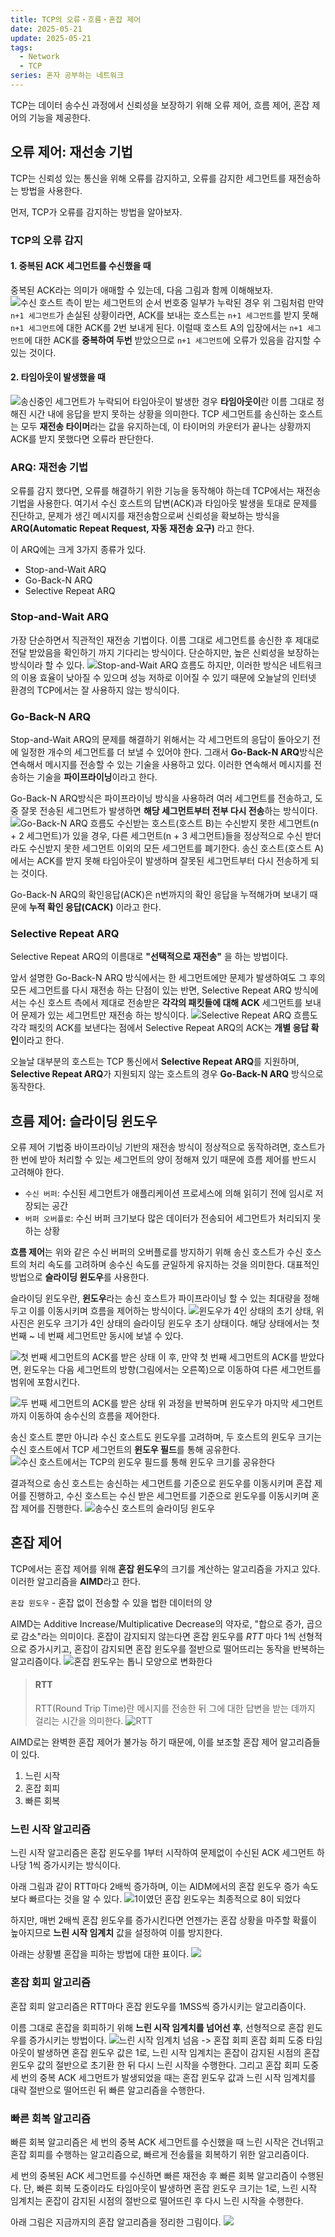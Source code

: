 ```yaml
---
title: TCP의 오류・흐름・혼잡 제어
date: 2025-05-21
update: 2025-05-21
tags:
  - Network
  - TCP
series: 혼자 공부하는 네트워크
---
```

TCP는 데이터 송수신 과정에서 신뢰성을 보장하기 위해 오류 제어, 흐름 제어, 혼잡 제어의 기능을 제공한다. 

## 오류 제어: 재선송 기법
TCP는 신뢰성 있는 통신을 위해 오류를 감지하고, 오류를 감지한 세그먼트를 재전송하는 방법을 사용한다. 

먼저, TCP가 오류를 감지하는 방법을 알아보자.
### TCP의 오류 감지
#### 1. 중복된 ACK 세그먼트를 수신했을 때
중복된 ACK라는 의미가 애매할 수 있는데, 다음 그림과 함께 이해해보자.
![수신 호스트 측이 받는 세그먼트의 순서 번호중 일부가 누락된 경우](TC_1.png)
위 그림처럼 만약 `n+1 세그먼트`가 손실된 상황이라면, ACK를 보내는 호스트는 `n+1 세그먼트`를 받지 못해 `n+1 세그먼트`에 대한 ACK를 2번 보내게 된다. 이럴때 호스트 A의 입장에서는 `n+1 세그먼트`에 대한 ACK를 **중복하여 두번** 받았으므로 `n+1 세그먼트`에 오류가 있음을 감지할 수 있는 것이다.

#### 2. 타임아웃이 발생했을 때
![송신중인 세그먼트가 누락되어 타임아웃이 발생한 경우](TC_2.png)
**타임아웃이**란 이름 그대로 정해진 시간 내에 응답을 받지 못하는 상황을 의미한다. TCP 세그먼트를 송신하는 호스트는 모두 **재전송 타이머**라는 값을 유지하는데, 이 타이머의 카운터가 끝나는 상황까지 ACK를 받지 못했다면 오류라 판단한다.

### ARQ: 재전송 기법
오류를 감지 했다면, 오류를 해결하기 위한 기능을 동작해야 하는데 TCP에서는 재전송 기법을 사용한다. 여기서 수신 호스트의 답변(ACK)과 타임아웃 발생을 토대로 문제를 진단하고, 문제가 생긴 메시지를 재전송함으로써 신뢰성을 확보하는 방식을 **ARQ(Automatic Repeat Request, 자동 재전송 요구)** 라고 한다.

이 ARQ에는 크게 3가지 종류가 있다.
- Stop-and-Wait ARQ
- Go-Back-N ARQ
- Selective Repeat ARQ

### Stop-and-Wait ARQ
가장 단순하면서 직관적인 재전송 기법이다. 이름 그대로 세그먼트를 송신한 후 제대로 전달 받았음을 확인하기 까지 기다리는 방식이다. 단순하지만, 높은 신뢰성을 보장하는 방식이라 할 수 있다.
![Stop-and-Wait ARQ 흐름도](TC_3.png)
하지만, 이러한 방식은 네트워크의 이용 효율이 낮아질 수 있으며 성능 저하로 이어질 수 있기 때문에 오늘날의 인터넷 환경의 TCP에서는 잘 사용하지 않는 방식이다.

### Go-Back-N ARQ
Stop-and-Wait ARQ의 문제를 해결하기 위해서는 각 세그먼트의 응답이 돌아오기 전에 일정한 개수의 세그먼트를 더 보낼 수 있어야 한다. 그래서 **Go-Back-N ARQ**방식은 연속해서 메시지를 전송할 수 있는 기술을 사용하고 있다. 이러한 연속해서 메시지를 전송하는 기술을 **파이프라이닝**이라고 한다.

Go-Back-N ARQ방식은 파이프라이닝 방식을 사용하려 여러 세그먼트를 전송하고, 도중 잘못 전송된 세그먼트가 발생하면 **해당 세그먼트부터 전부 다시 전송**하는 방식이다. 
![Go-Back-N ARQ 흐름도](TC_4.png)
수신받는 호스트(호스트 B)는 수신받지 못한 세그먼트(n + 2 세그먼트)가 있을 경우, 다른 세그먼트(n + 3 세그먼트)들을 정상적으로 수신 받더라도 수신받지 못한 세그먼트 이외의 모든 세그먼트를 폐기한다. 송신 호스트(호스트 A)에서는 ACK를 받지 못해 타임아웃이 발생하며 잘못된 세그먼트부터 다시 전송하게 되는 것이다.

Go-Back-N ARQ의 확인응답(ACK)은 n번까지의 확인 응답을 누적해가며 보내기 때문에 **누적 확인 응답(CACK)** 이라고 한다.

### Selective Repeat ARQ
Selective Repeat ARQ의 이름대로 **"선택적으로 재전송"** 을 하는 방법이다.

앞서 설명한 Go-Back-N ARQ 방식에서는 한 세그먼트에만 문제가 발생하여도 그 후의 모든 세그먼트를 다시 재전송 하는 단점이 있는 반면, Selective Repeat ARQ 방식에서는 수신 호스트 측에서 제대로 전송받은 **각각의 패킷들에 대해 ACK** 세그먼트를 보내어 문제가 있는 세그먼트만 재전송 하는 방식이다.
![Selective Repeat ARQ 흐름도](TC_5.png)
각각 패킷의 ACK를 보낸다는 점에서 Selective Repeat ARQ의 ACK는 **개별 응답 확인**이라고 한다.

오늘날 대부분의 호스트는 TCP 통신에서 **Selective Repeat ARQ**를 지원하며, **Selective Repeat ARQ**가 지원되지 않는 호스트의 경우 **Go-Back-N ARQ** 방식으로 동작한다.

## 흐름 제어: 슬라이딩 윈도우
오류 제어 기법중 바이프라이닝 기반의 재전송 방식이 정상적으로 동작하려면, 호스트가 한 번에 받아 처리할 수 있는 세그먼트의 양이 정해져 있기 때문에 흐름 제어를 반드시 고려해야 한다. 

- `수신 버퍼`: 수신된 세그먼트가 애플리케이션 프로세스에 의해 읽히기 전에 임시로 저장되는 공간
- `버퍼 오버플로`: 수신 버퍼 크기보다 많은 데이터가 전송되어 세그먼트가 처리되지 못하는 상황

**흐름 제어**는 위와 같은 수신 버퍼의 오버플로를 방지하기 위해 송신 호스트가 수신 호스트의 처리 속도를 고려하며 송수신 속도를 균일하게 유지하는 것을 의미한다. 대표적인 방법으로 **슬라이딩 윈도우**를 사용한다.

슬라이딩 윈도우란, **윈도우**라는 송신 호스트가 파이프라이닝 할 수 있는 최대량을 정해두고 이를 이동시키며 흐름을 제어하는 방식이다.
![윈도우가 4인 상태의 초기 상태,](TC_7.png)
위 사진은 윈도우 크기가 4인 상태의 슬라이딩 윈도우 초기 상태이다. 해당 상태에서는 첫 번째 ~ 네 번째 세그먼트만 동시에 보낼 수 있다.

![첫 번째 세그먼트의 ACK를 받은 상태](TC_8.png)
이 후, 만약 첫 번째 세그먼트의 ACK를 받았다면, 윈도우는 다음 세그먼트의 방향(그림에서는 오른쪽)으로 이동하여 다른 세그먼트를 범위에 포함시킨다.

![두 번째 세그먼트의 ACK를 받은 상태](TC_9.png)
위 과정을 반복하며 윈도우가 마지막 세그먼트까지 이동하여 송수신의 흐름을 제어한다.

송신 호스트 뿐만 아니라 수신 호스트도 윈도우를 고려하며, 두 호스트의 윈도우 크기는 수신 호스트에서 TCP 세그먼트의 **윈도우 필드**를 통해 공유한다.
![수신 호스트에서는 TCP의 윈도우 필드를 통해 윈도우 크기를 공유한다](TC_10.png)

결과적으로 송신 호스트는 송신하는 세그먼트를 기준으로 윈도우를 이동시키며 혼잡 제어를 진행하고, 수신 호스트는 수신 받은 세그먼트를 기준으로 윈도우를 이동시키며 혼잡 제어를 진행한다.
![송수신 호스트의 슬라이딩 윈도우](TC_11.png)

## 혼잡 제어
TCP에서는 혼잡 제어를 위해 **혼잡 윈도우**의 크기를 계산하는 알고리즘을 가지고 있다. 이러한 알고리즘을 **AIMD**라고 한다.

`혼잡 윈도우` - 혼잡 없이 전송할 수 있을 법한 데이터의 양

AIMD는 Additive Increase/Multiplicative Decrease의 약자로, "합으로 증가, 곱으로 감소"라는 의미이다. 혼잡이 감지되지 않는다면 혼잡 윈도우를 *RTT* 마다 1씩 선형적으로 증가시키고, 혼잡이 감지되면 혼잡 윈도우를 절반으로 떨어뜨리는 동작을 반복하는 알고리즘이다.
![혼잡 윈도우는 톱니 모양으로 변화한다](TC_12.png)

> #### RTT
>RTT(Round Trip Time)란 메시지를 전송한 뒤 그에 대한 답변을 받는 데까지 걸리는 시간을 의미한다.
>![RTT](TC_6.png)

AIMD로는 완벽한 혼잡 제어가 불가능 하기 때문에, 이를 보조할 혼잡 제어 알고리즘들이 있다.
1. 느린 시작
2. 혼잡 회피
3. 빠른 회복

### 느린 시작 알고리즘
느린 시작 알고리즘은 혼잡 윈도우를 1부터 시작하여 문제없이 수신된 ACK 세그먼트 하나당 1씩 증가시키는 방식이다.

아래 그림과 같이 RTT마다 2배씩 증가하며, 이는 AIDM에서의 혼잡 윈도우 증가 속도보다 빠르다는 것을 알 수 있다.
![1이였던 혼잡 윈도우는 최종적으로 8이 되었다](TC_13.png)

하지만, 매번 2배씩 혼잡 윈도우를 증가시킨다면 언젠가는 혼잡 상황을 마주할 확률이 높아지므로 **느린 시작 임계치** 값을 설정하여 이를 방지한다. 

아래는 상황별 혼잡을 피하는 방법에 대한 표이다.
![](TC_14.png)
### 혼잡 회피 알고리즘
혼잡 회피 알고리즘은 RTT마다 혼잡 윈도우를 1MSS씩 증가시키는 알고리즘이다. 

이름 그대로 혼잡을 회피하기 위해 **느린 시작 임계치를 넘어선 후**, 선형적으로 혼잡 윈도우를 증가시키는 방법이다. 
![느린 시작 임계치 넘음 -> 혼잡 회피](TC_15.png)
혼잡 회피 도중 타임아웃이 발생하면 혼잡 윈도우 값은 1로, 느린 시작 임계치는 혼잡이 감지된 시점의 혼잡 윈도우 값의 절반으로 초기환 한 뒤 다시 느린 시작을 수행한다. 그리고 혼잡 회피 도중 세 번의 중복 ACK 세그먼트가 발생되었을 때는 혼잡 윈도우 값과 느린 시작 임계치를 대략 절반으로 떨어뜨린 뒤 빠른 알고리즘을 수행한다. 
### 빠른 회복 알고리즘
빠른 회복 알고리즘은 세 번의 중복 ACK 세그먼트를 수신했을 때 느린 시작은 건너뛰고 혼잡 회피를 수행하는 알고리즘으로, 빠르게 전송률을 회복하기 위한 알고리즘이다.

세 번의 중복된 ACK 세그먼트를 수신하면 빠른 재전송 후 빠른 회복 알고리즘이 수행된다. 단, 빠른 회복 도중이라도 타임아웃이 발생하면 혼잡 윈도우 크기는 1로, 느린 시작 임계치는 혼잡이 감지된 시점의 절반으로 떨어뜨린 후 다시 느린 시작을 수행한다.

아래 그림은 지금까지의 혼잡 알고리즘을 정리한 그림이다.
![](TC_16.png)